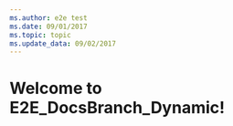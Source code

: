 ```yaml
---
ms.author: e2e test
ms.date: 09/01/2017
ms.topic: topic
ms.update_data: 09/02/2017
---
```


# Welcome to E2E_DocsBranch_Dynamic!
